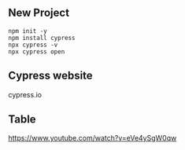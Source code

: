 ## New Project
```
npm init -y
npm install cypress
npx cypress -v
npx cypress open
```

## Cypress website
cypress.io

## Table
https://www.youtube.com/watch?v=eVe4ySgW0qw
